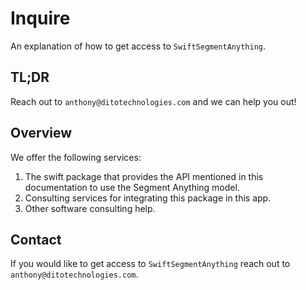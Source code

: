 # Inquire

An explanation of how to get access to `SwiftSegmentAnything`.

## TL;DR

Reach out to `anthony@ditotechnologies.com` and we can help you out!

## Overview

We offer the following services:

1. The swift package that provides the API mentioned in this documentation to use the Segment Anything model.
2. Consulting services for integrating this package in this app.
3. Other software consulting help.

## Contact

If you would like to get access to `SwiftSegmentAnything` reach out to `anthony@ditotechnologies.com`.

